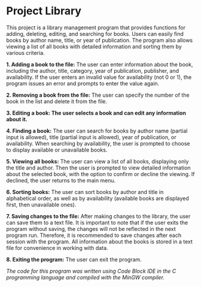 # Project Library

This project is a library management program that provides functions for adding, deleting, editing, and searching for books. Users can easily find books by author name, title, or year of publication. The program also allows viewing a list of all books with detailed information and sorting them by various criteria.

**1. Adding a book to the file:** The user can enter information about the book, including the author, title, category, year of publication, publisher, and availability. If the user enters an invalid value for availability (not 0 or 1), the program issues an error and prompts to enter the value again.

**2. Removing a book from the file:** The user can specify the number of the book in the list and delete it from the file.

**3. Editing a book: The user selects a book and can edit any information about it.**

**4. Finding a book:** The user can search for books by author name (partial input is allowed), title (partial input is allowed), year of publication, or availability. When searching by availability, the user is prompted to choose to display available or unavailable books.

**5. Viewing all books:** The user can view a list of all books, displaying only the title and author. Then the user is prompted to view detailed information about the selected book, with the option to confirm or decline the viewing. If declined, the user returns to the main menu.

**6. Sorting books:** The user can sort books by author and title in alphabetical order, as well as by availability (available books are displayed first, then unavailable ones).

**7. Saving changes to the file:** After making changes to the library, the user can save them to a text file. It is important to note that if the user exits the program without saving, the changes will not be reflected in the next program run. Therefore, it is recommended to save changes after each session with the program. All information about the books is stored in a text file for convenience in working with data.

**8. Exiting the program:** The user can exit the program.

_The code for this program was written using Code Block IDE in the C programming language and compiled with the MinGW compiler._
